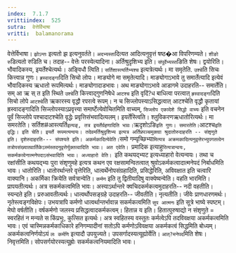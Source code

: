 ```yaml
---
index:  7.1.7
vrittiindex:  525
sutra:  वेत्तेर्विभाषा
vritti:  balamanorama 
---
```


वेत्तेर्विभाषा। `झोऽन्तः` इत्यतो झ इत्यनुवर्तते। `अदभ्यस्ता`दित्यत आदित्यनुवृत्तं षष्ठ�आ विपरिणम्यते। `शीङो रु`डित्यतो रुडिति च। तदाह-- वेत्तेः परस्येत्यादिना। अर्तिश्रुदृशिभ्य इति। `संपूर्वेभ्यस्त`ङिति शेषः। द्वयोरिति। भौवादिकस्य, इयर्तेश्चेत्यर्थः। अङ्विधौ त्विति। `सर्तिशास्त्यर्तिभ्यश्च` इत्यत्रेत्यर्थः। मा समृतेति. `उश्चे`ति सिचः कित्त्वान्न गुणः। `ह्रस्वादङ्गा`दिति सिचो लोपः। माङ्योगे मा समृतेत्यादि। माङ्योगाऽभावे तु समार्तेत्यादि इत्येवं भौवादिकस्य ऋधातो रूपमित्यर्थः। माङ्योगादाडभावः। अथ माङ्योगाऽभावे आडागमे उदाहरति-- समार्तेति। सम् आ ऋ स् त इति स्थिते `उश्चे`ति कित्त्वाद्गुणनिषेधे `आटश्च` इति वृदिं?ध बाधित्वा परत्वात् `ह्रस्वादङ्गा`दिति सिचो लोपे `आटश्चे`ति ऋकारस्य वृद्धौ रपरत्वे रूपम्। न च सिज्लोपस्याऽसिद्धत्वात् आटश्चेति वृद्धौ कृतायां ह्रस्वादङ्गादिति सिज्लोपस्याऽप्रवृत्त्या समार्ष्टेत्येवोचितमिति वाच्यम्, `सिज्लोप एकादेशे सिद्धो वाच्यः` इति वचनेन पूर्वं सिज्लोपे पश्चादाटश्चेति वृद्धेः प्रवृत्तिसंभवादित्यलम्। इयर्तेस्त्विति। श्लुविकरणऋधातोरित्यर्थः। मा समरतेति। सर्तिश#आस्त्यर्ति` इत्यङ्, तत्र इयर्तेर्ग्रहणादिति भावः। `ऋदृशोऽङि` इति गुणः। समारतेति। `आटश्च` इति वृद्धिः। इति चेति। इयर्ते रूपमत्यन्वयः। तदेवमर्तिश्रुदृशिभ्य इत्यत्र अर्तिप्रपञ्चमुक्त्वा श्रुदातोरुदाहरति -- संशृणुते इति। दृशेरुदाहरति--- संपश्यते इति। अकर्मकादित्येवेति। `समो गम्यृच्छिभ्या`मित्यत्र अक्रमकादित्यनुवृत्तेरभ्युपगतत्वेन तत्रोपसंख्यातवार्तिकेऽस्मंस्तदनुवृत्तेर्युक्तत्वादिति भावः। अत एवेति। `प्रमादिक इत्याहु`रित्यत्रान्वयः, सकर्मकत्वेनात्मनेपदाऽसंभवादिति भावः। अध्याहारो वेति। `इति कथयद्भ्यट इत्यध्याहारो वेत्यन्वयः। तथा च रक्षांसीति कथयद्भ्यः पुरा संशृणुमहे इत्यत्र कथन एव रक्षसामन्वितत्वात् श्रुवोऽकर्मकत्वादात्मनेपदं निर्बाधमिति भावः। धातोरिति। धातोरर्थान्तरे वृत्तेरिति, धात्वर्थेनोपसंग्रहादिति, प्रसिद्धेरिति, अविवक्षात इति चत्वारि वाक्यानि। अकर्मिका क्रियेति सर्वत्रान्वेति। `कर्मण` इति तु द्वितीयादिषु वाक्येष्वन्वेति। वहति भारमिति। प्रापयतीत्यर्थः। अत्र सकर्मकत्वमिति भावः। अस्याऽर्थान्तरे क्वचिदकर्मकत्वमुदाहरति-- नदी वहतीति। स्यन्दते इति। प्ररुआवतीत्यर्थः। धात्वर्थोपसङ्ग्रहे उदाहरति-- जीवतीति। नृत्यतीति। जीवेः प्राणधारणमर्थः। नृतेस्त्वङ्गविक्षेपः। उभयत्रापि कर्मणो धात्वर्थान्तर्भावान्न सकर्मकत्वमिति `सुप आत्मनः` इति सूत्रे भाष्ये स्पष्टम्। मेघो वर्षतीति। वर्षकर्मणो जलस्य प्रसिद्धत्वादकर्मकत्वम्। हितान्न य इति। हितात्पुरुषाद्यो न संशृणुते = स्वरहितं न मन्यते स किंप्रभुः, कुत्सित इत्यर्थः। अत्र स्वहितस्य वस्तुतः कर्मत्वेऽपि तदविवक्षया अकर्मकत्वमिति भावः। एवं चास्मिन्नकर्मकाधिकारे हनिगम्यादीनां सतोऽपि कर्मणोऽविवक्षया अकर्मकत्वं सिद्धमिति बोध्यम्। अकर्मकत्वनिर्णयोऽयं `लः कर्मणि` इत्यादौ उपयुज्यते। उपसर्गादस्यत्यूह्योर्वेति। `आत्?मनेपद`मिति शेषः। निवृत्तमिति। सोपसर्गयोरस्यत्यूह्रोः सकर्मकत्वनियमादिति भावः।

